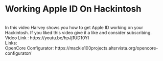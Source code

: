 # Working Apple ID On Hackintosh
<br>
In this video Harvey shows you how to get Apple ID working on your Hackintosh. If you liked this video give it a like and consider subscribing. <br>
Video Link : https://youtu.be/hpJj1UD10YI <br>
Links: <br>
OpenCore Configurator: https://mackie100projects.altervista.org/opencore-configurator/ <br>
